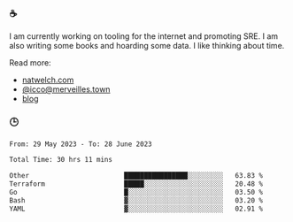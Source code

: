 ### ☕

I am currently working on tooling for the internet and promoting SRE. I am also writing some books and hoarding some data. I like thinking about time. 

Read more:

 - [natwelch.com](https://natwelch.com)
 - [@icco@merveilles.town](https://merveilles.town/@icco)
 - [blog](https://writing.natwelch.com)

### 🕒

<!--START_SECTION:waka-->

```txt
From: 29 May 2023 - To: 28 June 2023

Total Time: 30 hrs 11 mins

Other                        ████████████████░░░░░░░░░   63.83 %
Terraform                    █████░░░░░░░░░░░░░░░░░░░░   20.48 %
Go                           █░░░░░░░░░░░░░░░░░░░░░░░░   03.50 %
Bash                         ▓░░░░░░░░░░░░░░░░░░░░░░░░   03.20 %
YAML                         ▓░░░░░░░░░░░░░░░░░░░░░░░░   02.91 %
```

<!--END_SECTION:waka-->
